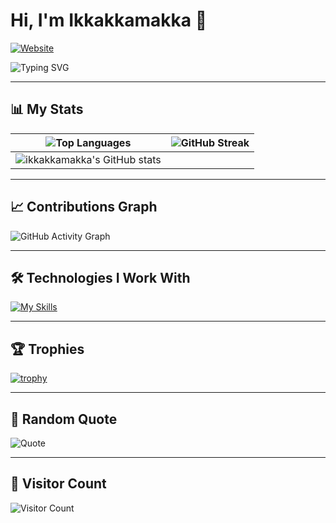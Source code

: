 # Hi, I'm Ikkakkamakka 👋

[![Website](https://img.shields.io/badge/Website-blue?style=flat-square&logo=google-chrome)](https://erictessers.com)

![Typing SVG](https://readme-typing-svg.herokuapp.com?color=F7CACA&lines=Welcome+to+my+GitHub+profile!;I'm+a+passionate+developer!)

---

## 📊 My Stats

| ![Top Languages](https://github-readme-stats.vercel.app/api/top-langs/?username=ikkakkamakka&langs_count=10&layout=compact&theme=dark) | ![GitHub Streak](https://github-readme-streak-stats.herokuapp.com/?user=ikkakkamakka&theme=dark) |
| --- | --- |
| ![ikkakkamakka's GitHub stats](https://github-readme-stats.vercel.app/api?username=ikkakkamakka&show=reviews,discussions_started,discussions_answered,prs_merged,prs_merged_percentage&show_icons=true&theme=ambient_gradient&count_private=true) |

---

## 📈 Contributions Graph

![GitHub Activity Graph](https://github-readme-activity-graph.vercel.app/graph?username=ikkakkamakka&theme=react-dark)

---

## 🛠️ Technologies I Work With

[![My Skills](https://skillicons.dev/icons?i=javascript,typescript,html,css,react,nodejs,vue,mysql,mongodb,aws,git,docker,python&theme=dark)](https://skillicons.dev)

---

## 🏆 Trophies

[![trophy](https://github-profile-trophy.vercel.app/?username=ikkakkamakka&theme=onedark)](https://github.com/ryo-ma/github-profile-trophy)

---

## 🌟 Random Quote

![Quote](https://quotes-github-readme.vercel.app/api?type=horizontal&theme=dark)

---
## 🌟 Visitor Count

![Visitor Count](https://profile-counter.glitch.me/{ikkakkamakka}/count.svg)
